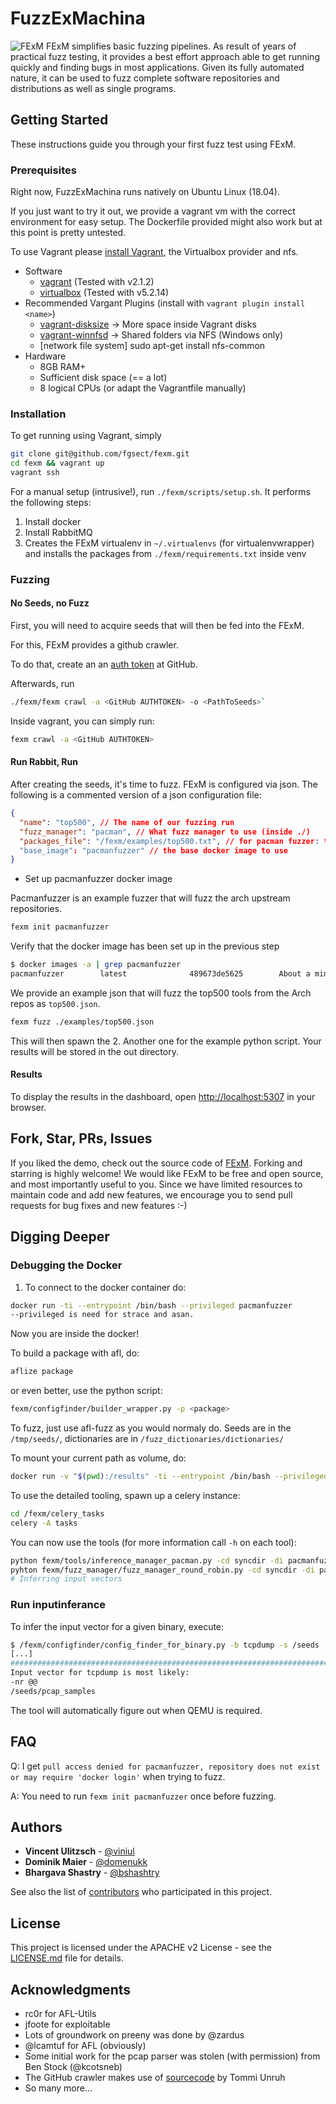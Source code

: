 # FuzzExMachina 

![FExM](fexm.svg?raw=true)
FExM simplifies basic fuzzing pipelines. As result of years of practical fuzz testing, it provides a best effort approach 
able to get running quickly and finding bugs in most applications. 
Given its fully automated nature, it can be used to fuzz complete software repositories and distributions as well as single programs.


## Getting Started

These instructions guide you through your first fuzz test using FExM. 

### Prerequisites

Right now, FuzzExMachina runs natively on Ubuntu Linux (18.04). 

If you just want to try it out, we provide a vagrant vm with the correct environment for easy setup.
The Dockerfile provided might also work but at this point is pretty untested.

To use Vagrant please [install Vagrant](https://www.vagrantup.com/docs/installation/),
the Virtualbox provider and nfs.

- Software
  - [vagrant](https://www.vagrantup.com/downloads.html) (Tested with v2.1.2)
  - [virtualbox](https://www.virtualbox.org/wiki/Linux_Downloads) (Tested with v5.2.14)
- Recommended Vargant Plugins (install with `vagrant plugin install <name>`)
  - [vagrant-disksize](https://github.com/sprotheroe/vagrant-disksize)  -> More space inside Vagrant disks
  - [vagrant-winnfsd](https://github.com/winnfsd/vagrant-winnfsd)  -> Shared folders via NFS (Windows only)
  - [network file system] sudo apt-get install nfs-common
- Hardware
  - 8GB RAM+
  - Sufficient disk space (== a lot)
  - 8 logical CPUs (or adapt the Vagrantfile manually)
  
### Installation

To get running using Vagrant, simply
```sh
git clone git@github.com/fgsect/fexm.git
cd fexm && vagrant up
vagrant ssh
```

For a manual setup (intrusive!), run `./fexm/scripts/setup.sh`. It performs the following steps:
1. Install docker
2. Install RabbitMQ
3. Creates the FExM virtualenv in `~/.virtualenvs` (for virtualenvwrapper) 
    and installs the packages from `./fexm/requirements.txt` inside venv

### Fuzzing
    
#### No Seeds, no Fuzz
First, you will need to acquire seeds that will then be fed into the FExM.

For this, FExM provides a github crawler.

To do that, create an an [auth token](https://github.com/settings/tokens) at GitHub.
   
Afterwards, run 
```sh
./fexm/fexm crawl -a <GitHub AUTHTOKEN> -o <PathToSeeds>`
```
Inside vagrant, you can simply run:
```sh 
fexm crawl -a <GitHub AUTHTOKEN> 
```
 
#### Run Rabbit, Run

After creating the seeds, it's time to fuzz. FExM is configured via json. 
The following is a commented version of a json configuration file:

```json
{
  "name": "top500", // The name of our fuzzing run
  "fuzz_manager": "pacman", // What fuzz manager to use (inside ./)
  "packages_file": "/fexm/examples/top500.txt", // for pacman fuzzer: top500.txt
  "base_image": "pacmanfuzzer" // the base docker image to use
}
```

- Set up pacmanfuzzer docker image

Pacmanfuzzer is an example fuzzer that will fuzz the arch upstream repositories.

```sh
fexm init pacmanfuzzer
```

Verify that the docker image has been set up in the previous step

```sh
$ docker images -a | grep pacmanfuzzer
pacmanfuzzer        latest              489673de5625        About a minute ago   2.98GB
```

We provide an example json that will fuzz the top500 tools from the Arch repos as `top500.json`.
```sh
fexm fuzz ./examples/top500.json
```

This will then spawn the 
2. Another one for the example python script. 
Your results will be stored in the out directory.

#### Results

To display the results in the dashboard, open [http://localhost:5307](http://localhost:5307) in your browser. 

## Fork, Star, PRs, Issues

If you liked the demo, check out the source code of [FExM](https://github.com/fgsect/fexm).
Forking and starring is highly welcome!
We would like FExM to be free and open source, and most importantly useful to you.
Since we have limited resources to maintain code and add new features, we encourage you to send pull requests for bug fixes and new features :-)

## Digging Deeper 
### Debugging the Docker
1. To connect to the docker container do: 

```sh
docker run -ti --entrypoint /bin/bash --privileged pacmanfuzzer
--privileged is need for strace and asan.
```

Now you are inside the docker!

To build a package with afl, do:

```sh
aflize package
```

or even better, use the python script:

```sh
fexm/configfinder/builder_wrapper.py -p <package>
```

To fuzz, just use afl-fuzz as you would normaly do. Seeds are in the `/tmp/seeds/`, dictionaries are in `/fuzz_dictionaries/dictionaries/`

To mount your current path as volume, do:

```sh
docker run -v "$(pwd):/results" -ti --entrypoint /bin/bash --privileged pacmanfuzzer
```

To use the detailed tooling, spawn up a celery instance:

```sh
cd /fexm/celery_tasks 
celery -A tasks 
```

You can now use the tools (for more information call `-h` on each tool):

```sh
python fexm/tools/inference_manager_pacman.py -cd syncdir -di pacmanfuzzer
pyhton fexm/fuzz_manager/fuzz_manager_round_robin.py -cd syncdir -di pacmanfuzzer -t <afl -t option>
# Inferring input vectors
```

### Run inputinferance
To infer the input vector for a given binary, execute:

```sh
$ /fexm/configfinder/config_finder_for_binary.py -b tcpdump -s /seeds
[...]
#########################################################################
Input vector for tcpdump is most likely:
-nr @@
/seeds/pcap_samples
```

The tool will automatically figure out when QEMU is required.

## FAQ
Q: I get `pull access denied for pacmanfuzzer, repository does not exist or may require 'docker login'` 
   when trying to fuzz.
   
A: You need to run `fexm init pacmanfuzzer` once before fuzzing.

## Authors

* **Vincent Ulitzsch** - [@viniul](https://github.com/viniul)
* **Dominik Maier** - [@domenukk](https://github.com/domenukk)
* **Bhargava Shastry** - [@bshashtry](https://github.com/bshastry)

See also the list of [contributors](https://github.com/fgsect/fexm/contributors) who participated in this project.

## License

This project is licensed under the APACHE v2 License - see the [LICENSE.md](LICENSE.md) file for details.

## Acknowledgments

* rc0r for AFL-Utils
* jfoote for exploitable
* Lots of groundwork on preeny was done by @zardus 
* @lcamtuf for AFL (obviously)
* Some initial work for the pcap parser was stolen (with permission) from Ben Stock (@kcotsneb)  
* The GitHub crawler makes use of [sourcecode](https://github.com/tommiu/GithubSpider) by Tommi Unruh
* So many more...